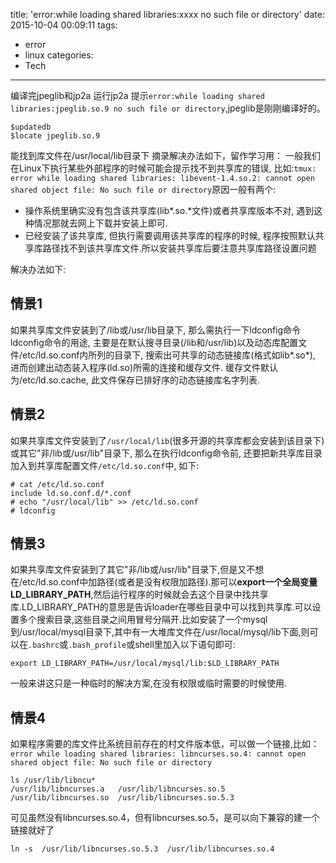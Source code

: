 title: 'error:while loading shared libraries:xxxx no such file or directory'
date: 2015-10-04 00:09:11
tags:
- error
- linux
categories:
- Tech
---
编译完jpeglib和jp2a 运行jp2a 提示`error:while loading shared libraries:jpeglib.so.9 no such file or directory`,jpeglib是刚刚编译好的。
``` 
$updatedb
$locate jpeglib.so.9
```
能找到库文件在/usr/local/lib目录下
摘录解决办法如下，留作学习用：
一般我们在Linux下执行某些外部程序的时候可能会提示找不到共享库的错误, 比如:`tmux: error while loading shared libraries: libevent-1.4.so.2: cannot open shared object file: No such file or directory`原因一般有两个:
* 操作系统里确实没有包含该共享库(lib*.so.*文件)或者共享库版本不对, 遇到这种情况那就去网上下载并安装上即可.
* 已经安装了该共享库, 但执行需要调用该共享库的程序的时候, 程序按照默认共享库路径找不到该共享库文件.所以安装共享库后要注意共享库路径设置问题

解决办法如下:
<!--more-->
## 情景1
如果共享库文件安装到了/lib或/usr/lib目录下, 那么需执行一下ldconfig命令  
ldconfig命令的用途, 主要是在默认搜寻目录(/lib和/usr/lib)以及动态库配置文件/etc/ld.so.conf内所列的目录下, 搜索出可共享的动态链接库(格式如lib*.so*), 进而创建出动态装入程序(ld.so)所需的连接和缓存文件. 缓存文件默认为/etc/ld.so.cache, 此文件保存已排好序的动态链接库名字列表.

## 情景2
如果共享库文件安装到了`/usr/local/lib`(很多开源的共享库都会安装到该目录下)或其它"非/lib或/usr/lib"目录下, 那么在执行ldconfig命令前, 还要把新共享库目录加入到共享库配置文件`/etc/ld.so.conf`中, 如下:
```
# cat /etc/ld.so.conf
include ld.so.conf.d/*.conf
# echo "/usr/local/lib" >> /etc/ld.so.conf
# ldconfig
```
## 情景3
如果共享库文件安装到了其它"非/lib或/usr/lib"目录下,但是又不想在/etc/ld.so.conf中加路径(或者是没有权限加路径).那可以**export一个全局变量LD_LIBRARY_PATH**,然后运行程序的时候就会去这个目录中找共享库.LD_LIBRARY_PATH的意思是告诉loader在哪些目录中可以找到共享库.可以设置多个搜索目录,这些目录之间用冒号分隔开.比如安装了一个mysql到/usr/local/mysql目录下,其中有一大堆库文件在/usr/local/mysql/lib下面,则可以在`.bashrc`或`.bash_profile`或shell里加入以下语句即可:
```
export LD_LIBRARY_PATH=/usr/local/mysql/lib:$LD_LIBRARY_PATH
```
一般来讲这只是一种临时的解决方案,在没有权限或临时需要的时候使用.

## 情景4
如果程序需要的库文件比系统目前存在的村文件版本低，可以做一个链接,比如：
`error while loading shared libraries: libncurses.so.4: cannot open shared object file: No such file or directory`
```
ls /usr/lib/libncu*
/usr/lib/libncurses.a   /usr/lib/libncurses.so.5
/usr/lib/libncurses.so  /usr/lib/libncurses.so.5.3
```
可见虽然没有libncurses.so.4，但有libncurses.so.5，是可以向下兼容的建一个链接就好了
```
ln -s  /usr/lib/libncurses.so.5.3  /usr/lib/libncurses.so.4
```
